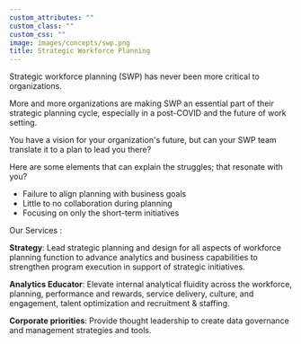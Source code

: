 ```yaml
---
custom_attributes: ""
custom_class: ""
custom_css: ""
image: images/concepts/swp.png
title: Strategic Workforce Planning
---
```



Strategic workforce planning (SWP) has never been more critical to organizations. 

More and more organizations are making SWP an essential part of their strategic planning cycle, especially in a post-COVID and the future of work setting.

You have a vision for your organization's future, but can your SWP team translate it to a plan to lead you there?


Here are some elements that can explain the struggles; that resonate with you?

- Failure to align planning with business goals
- Little to no collaboration during planning
- Focusing on only the short-term initiatives


Our Services : 


**Strategy**: Lead strategic planning and design for all aspects of workforce planning function to advance analytics and business capabilities to strengthen program execution in support of strategic initiatives.

**Analytics Educator**: Elevate internal analytical fluidity across the workforce, planning, performance and rewards, service delivery, culture, and engagement, talent optimization and recruitment & staffing.

**Corporate priorities**: Provide thought leadership to create data governance and management strategies and tools.








